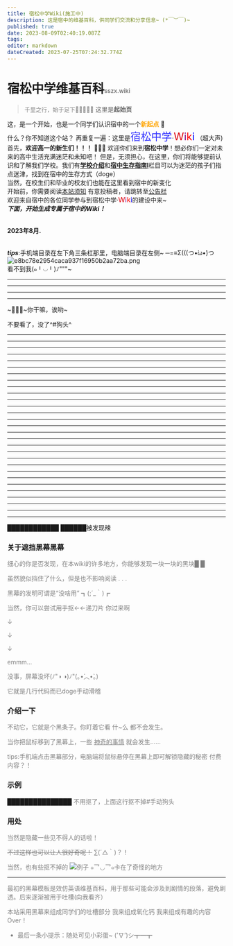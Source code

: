 ```yaml
---
title: 宿松中学Wiki(施工中)
description: 这是宿中的维基百科，供同学们交流和分享信息~ (*￣︶￣)~
published: true
date: 2023-08-09T02:40:19.087Z
tags: 
editor: markdown
dateCreated: 2023-07-25T07:24:32.774Z
---
```


# 宿松中学维基百科<font color=gray size=2>sszx.wiki
>千里之行，始于足下🏃‍♂️🏃‍♀️🏃</font>
这里是**起始页** 

这，是一个开始，也是一个同学们认识宿中的一个<font color=orange>**新起点**</font> 👣
<br>什么？你不知道这个站？
再重复一遍：这里是<font color=#3333FF size=5>宿松中学</font>·<font color=deepgold size=5>W</font><font color=purple size=5>i</font><font color=red size=5>k</font><font color=blue size=5>i</font>
<span class="heimu" title="关音菩萨已为您自动消音">（超大声)</span>
<br>首先，**欢迎高一的新生们！！！** 👏👏👏
欢迎你们来到**宿松中学**！想必你们一定对未来的高中生活充满迷茫和未知吧！
但是，无须担心，在这里，你们将能够提前认识和了解我们学校。我们有[**学校介绍**](home/学校介绍)和[**宿中生存指南I**](home/宿中生存指南I)栏目可以为迷茫的孩子们指点迷津，找到在宿中的生存方式（doge）
<br>当然，在校生们和毕业的校友们也能在这里看到宿中的新变化
<br>开始前，你需要阅读[本站须知](home/关于)
有意投稿者，请跳转至[公告栏](公告栏)
<br>欢迎来自宿中的各位同学参与到宿松中学</font>·<font color=deepgold size=3>W</font><font color=purple size=3>i</font><font color=red size=3>k</font><font color=blue size=3>i</font>的建设中来~
<br>***_下面，开始生成专属于宿中的Wiki！_***

<br>**2023年8月.**

<br>***tips***:手机端目录在左下角三条杠那里，电脑端目录在左侧~ 
─=≡Σ(((つ•̀ω•́)つ
![e8bc78e2954caca937f16950b2aa72ba.png](https://imgmo.com/images/2023/07/27/e8bc78e2954caca937f16950b2aa72ba.png)
<br><span class="heimu" title="被发现了吗">看不到我(๑╹◡╹)ﾉ"""~</span>

---
---
---
---
~🐔🐔🐔~你干嘛，诶哟~

不要看了，没了^#狗头^

---
---
---
---
---
---
---
---
---
---
---
---
---
---
---
---
---
---
---
---
---
---
---
---
---
---
---
---
---

**████████████**
**██████**<span class="heimu" title="太细了吧你">被发现辣</span>


### 关于遮挡黑幕<span class="heimu" title="一块普普通通的黑幕">黑幕</span>
<font color=gray>
细心的你是否发现，在本wiki的许多地方，你能够发现一块一块的黑块█ █

虽然貌似挡住了什么，但是也不影响阅读 . . .

黑幕的发明可谓是“没啥用”
┓(;´_｀)┏

当然，你可以尝试用手抠<span class="heimu" title="请输入你的门牌号">←←递刀片</span>
<span class="heimu" title="亲，来，用刀片刮，请温柔点~">你过来啊</span>

↓

↓

↓

emmm...

没事，屏幕没坏(ﾉ"◑ ◑)ﾉ"(｡•́︿•̀｡)

它就是几行代码而已doge<span class="heimu" title="狗头">手动滑稽</span>
</font>
### 介绍一下
<font color=gray>
不动它，它就是个黑条子。你盯着它看 什~么 都不会发生。

当你把鼠标移到了黑幕上，一些 <u>神奇的事情</u> 就会发生……

tips:手机端点击黑幕部分，电脑端将鼠标悬停在黑幕上即可解锁隐藏的秘密 <span class="heimu" title="你知道的太多了，拿出去毙了">付费内容？！</span>
</font>
### 示例
███████████████
<font color=gray>不用抠了，上面这行抠不掉#手动狗头</font>

### 用处
<font color=gray>当然是隐藏一些<span class="heimu" title="黑，真™的黑啊">见不得人</span>的话啦！

~~不过这样也可以让人很好奇呢！~~
  ∑(´△｀)？！

当然，也有些抠不掉的
![例子](https://img2018.cnblogs.com/i-beta/1705211/202002/1705211-20200224020413077-3370159.png)
๑乛◡乛๑卡在了奇怪的地方

---
最初的黑幕模板是效仿英语维基百科，用于那些可能会涉及到剧情的段落，避免剧透。后来逐渐被用于吐槽<span class="heimu" title="我宣布个事儿，我是个帅b">(向我看齐）</span>

本站采用黑幕来组成同学们的吐槽部分
<span class="heimu" title="Cao">我来组成氧化钙</span>
<span class="heimu" title="(⊙o⊙)…">我来组成有趣的内容</span>
Over！

+ 最后一条小提示：随处可见小彩蛋~
(’∇’)シ┳━┳
</font>